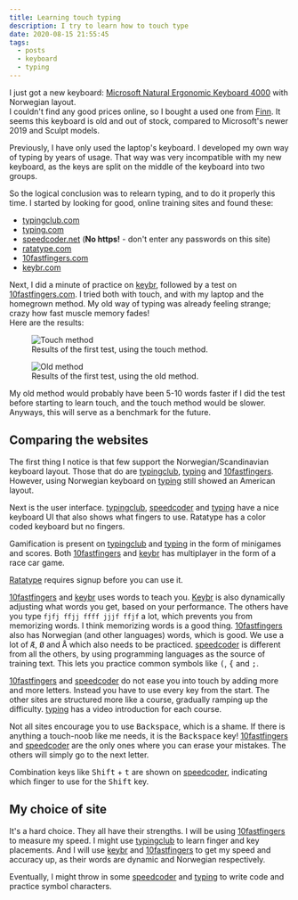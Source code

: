 ```yaml
---
title: Learning touch typing
description: I try to learn how to touch type
date: 2020-08-15 21:55:45
tags:
  - posts
  - keyboard
  - typing
---
```


I just got a new keyboard: [Microsoft Natural Ergonomic Keyboard 4000](https://www.microsoft.com/accessories/nb-no/products/keyboards/natural-ergonomic-keyboard-4000/b2m-00026) with Norwegian layout.  
I couldn't find any good prices online, so I bought a used one from [Finn](https://finn.no).
It seems this keyboard is old and out of stock, compared to Microsoft's newer 2019 and Sculpt models.

Previously, I have only used the laptop's keyboard. I developed my own way of typing by years of usage. That way was very incompatible with my new keyboard, as the keys are split on the middle of the keyboard into two groups.

So the logical conclusion was to relearn typing, and to do it properly this time.
I started by looking for good, online training sites and found these:
* [typingclub.com](https://www.typingclub.com/)
* [typing.com](https://www.typing.com/)
* [speedcoder.net](HTTP://www.speedcoder.net/) (**No https!** - don't enter any passwords on this site)
* [ratatype.com](https://www.ratatype.com/)
* [10fastfingers.com](https://10fastfingers.com/)
* [keybr.com](https://www.keybr.com/)

Next, I did a minute of practice on [keybr](keybr.com), followed by a test on [10fastfingers.com](https://10fastfingers.com/). I tried both with touch, and with my laptop and the homegrown method. 
My old way of typing was already feeling strange; crazy how fast muscle memory fades!  
Here are the results:
<figure>
  <img alt="Touch method" class="w-1/2" src="/assets/images/posts/touch-noob-8.15.2020.png">
  <figcaption>Results of the first test, using the touch method.</figcaption>
</figure>
<figure>
  <img alt="Old method" class="w-1/2" src="/assets/images/posts/not-touch-8.15.2020.png">
  <figcaption>Results of the first test, using the old method.</figcaption>
</figure>

My old method would probably have been 5-10 words faster if I did the test before starting to learn touch, and the touch method would be slower. Anyways, this will serve as a benchmark for the future.

## Comparing the websites

The first thing I notice is that few support the Norwegian/Scandinavian keyboard layout.
Those that do are [typingclub](https://typingclub.com), [typing](https://typing.com) and [10fastfingers](https://10fastfingers.com). However, using Norwegian keyboard on [typing](https://typing.com) still showed an American layout.

Next is the user interface. [typingclub](https://typingclub.com), [speedcoder](HTTP://speedcoder.net) and [typing](https://typing.com) have a nice keyboard UI that also shows what fingers to use. Ratatype has a color coded keyboard but no fingers.

Gamification is present on [typingclub](https://typingclub.com) and [typing](https://typing.com) in the form of minigames and scores. Both [10fastfingers](https://10fastfingers.com) and [keybr](https://keybr.com) has multiplayer in the form of a race car game.

[Ratatype](https://ratatype.com) requires signup before you can use it.

[10fastfingers](https://10fastfingers.com) and [keybr](https://keybr.com) uses words to teach you. [Keybr](https://keybr.com) is also dynamically adjusting what words you get, based on your performance. The others have you type `fjfj ffjj ffff jjjf ffjf` a lot, which prevents you from memorizing words. I think memorizing words is a good thing. [10fastfingers](https://10fastfingers.com) also has Norwegian (and other languages) words, which is good. We use a lot of <kbd>Æ</kbd>, <kbd>Ø</kbd> and <kbd>Å</kbd> which also needs to be practiced. [speedcoder](HTTP://speedcoder.net) is different from all the others, by using programming languages as the source of training text. This lets you practice common symbols like <kbd>(</kbd>, <kbd>{</kbd> and <kbd>;</kbd>.

[10fastfingers](https://10fastfingers.com) and [speedcoder](HTTP://speedcoder.net) do not ease you into touch by adding more and more letters. Instead you have to use every key from the start. The other sites are structured more like a course, gradually ramping up the difficulty. [typing](https://typing.com) has a video introduction for each course.

Not all sites encourage you to use <kbd>Backspace</kbd>, which is a shame. If there is anything a touch-noob like me needs, it is the <kbd>Backspace</kbd> key! [10fastfingers](https://10fastfingers.com) and [speedcoder](HTTP://speedcoder.net) are the only ones where you can erase your mistakes. The others will simply go to the next letter.

Combination keys like <kbd>Shift</kbd> + <kbd>t</kbd> are shown on [speedcoder](HTTP://speedcoder.net), indicating which finger to use for the <kbd>Shift</kbd> key.

## My choice of site
It's a hard choice. They all have their strengths. I will be using [10fastfingers](https://10fastfingers.com) to measure my speed. I might use [typingclub](https://typingclub.com) to learn finger and key placements. And I will use [keybr](https://keybr.com) and [10fastfingers](https://10fastfingers.com) to get my speed and accuracy up, as their words are dynamic and Norwegian respectively.

Eventually, I might throw in some [speedcoder](HTTP://speedcoder.net) and [typing](https://typing.com) to write code and practice symbol characters.
